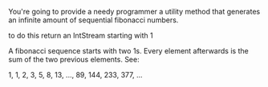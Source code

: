 You're going to provide a needy programmer a utility method that generates an infinite amount of sequential fibonacci numbers.

to do this return an IntStream starting with 1

A fibonacci sequence starts with two 1s. Every element afterwards is the sum of the two previous elements. See:

1, 1, 2, 3, 5, 8, 13, ..., 89, 144, 233, 377, ...